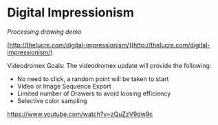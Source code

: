 Digital Impressionism
===========

*Processing drawing demo*

[http://thelucre.com/digital-impressionism/](http://thelucre.com/digital-impressionism/)


Videodromex Goals: The videodromex update will provide the following:
  - No need to click, a random point will be taken to start
  - Video or Image Sequence Export
  - Limited number of Drawers to avoid loosing efficiency
  - Selective color sampling
  
https://www.youtube.com/watch?v=zQuZzV9dw9c
